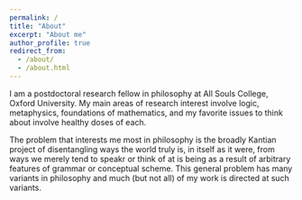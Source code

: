 ```yaml
---
permalink: /
title: "About"
excerpt: "About me"
author_profile: true
redirect_from: 
  - /about/
  - /about.html
---
```

I am a postdoctoral research fellow in philosophy at All Souls College, Oxford University. My main areas of research interest involve logic, metaphysics, foundations of mathematics, and my favorite issues to think about involve healthy doses of each. 

The problem that interests me most in philosophy is the broadly Kantian project of disentangling ways the world truly is, in itself as it were, from ways we merely tend to speakr or think of at is being as a result of arbitrary features of grammar or conceptual scheme. This general problem has many variants in philosophy and much (but not all) of my work is directed at such variants.